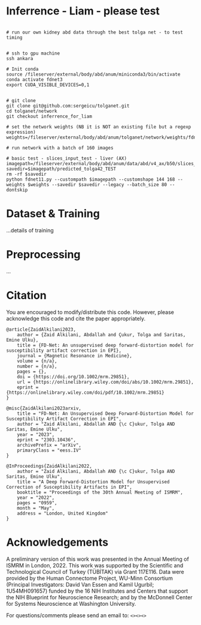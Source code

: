 
# Inferrence - Liam - please test 
```

# run our own kidney abd data through the best tolga net - to test timing 


# ssh to gpu machine 
ssh ankara 

# Init conda  
source /fileserver/external/body/abd/anum/miniconda3/bin/activate
conda activate fdnet3
export CUDA_VISIBLE_DEVICES=0,1


# git clone 
git clone git@github.com:sergeicu/tolganet.git
cd tolganet/network
git checkout inferrence_for_liam

# set the network weights (NB it is NOT an existing file but a regexp expression)
weights=/fileserver/external/body/abd/anum/tolganet/network/weights/fdnet_weights_42_subjects

# run network with a batch of 160 images 

# basic test - slices_input_test - liver (AX)
imagepath=/fileserver/external/body/abd/anum/data/abd/v4_ax/b50/slices_input_test_rotated_MANY/
savedir=$imagepath/predicted_tolga42_TEST
rm -rf $savedir
python fdnet11.py --custompath $imagepath --customshape 144 168 --weights $weights --savedir $savedir --legacy --batch_size 80 --dontskip

```



# Dataset & Training 
...details of training 

# Preprocessing
...


# Citation
You are encouraged to modify/distribute this code. However, please acknowledge this code and cite the paper appropriately.

```
@article{ZaidAlkilani2023,
	author = {Zaid Alkilani, Abdallah and Çukur, Tolga and Saritas, Emine Ulku},
	title = {FD-Net: An unsupervised deep forward-distortion model for susceptibility artifact correction in EPI},
	journal = {Magnetic Resonance in Medicine},
	volume = {n/a},
	number = {n/a},
	pages = {},
	doi = {https://doi.org/10.1002/mrm.29851},
	url = {https://onlinelibrary.wiley.com/doi/abs/10.1002/mrm.29851},
	eprint = {https://onlinelibrary.wiley.com/doi/pdf/10.1002/mrm.29851}
}

@misc{ZaidAlkilani2023arxiv,
	title = "FD-Net: An Unsupervised Deep Forward-Distortion Model for Susceptibility Artifact Correction in EPI", 
	author = "Zaid Alkilani, Abdallah AND {\c C}ukur, Tolga AND Saritas, Emine Ulku",
	year = "2023",
  	eprint = "2303.10436",
  	archivePrefix = "arXiv",
  	primaryClass = "eess.IV"
}

@InProceedings{ZaidAlkilani2022,
  	author = "Zaid Alkilani, Abdallah AND {\c C}ukur, Tolga AND Saritas, Emine Ulku",
	title = "A Deep Forward-Distortion Model for Unsupervised Correction of Susceptibility Artifacts in EPI",
	booktitle = "Proceedings of the 30th Annual Meeting of ISMRM",
	year = "2022",
	pages = "0959",
 	month = "May",
	address = "London, United Kingdom"
}

```

# Acknowledgements
A preliminary version of this work was presented in the Annual Meeting of ISMRM in London, 2022. This work was supported by the Scientific and Technological Council of Turkey (TÜBİTAK) via Grant 117E116. Data were provided by the Human Connectome Project, WU-Minn Consortium (Principal Investigators: David Van Essen and Kamil Ugurbil; 1U54MH091657) funded by the 16 NIH Institutes and Centers that support the NIH Blueprint for Neuroscience Research; and by the McDonnell Center for Systems Neuroscience at Washington University.

For questions/comments please send an email to: `<><><>`
